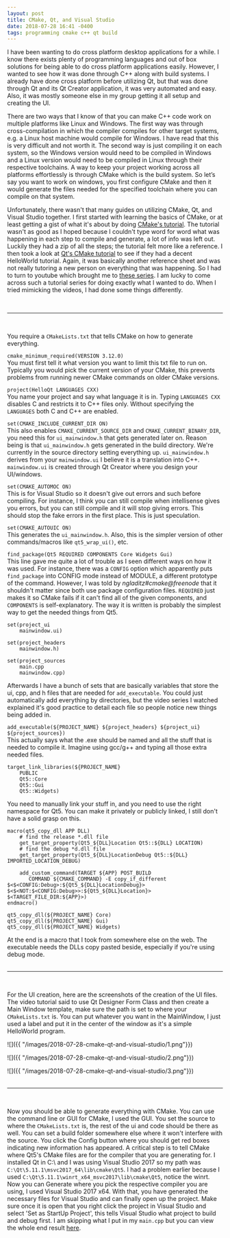 ```yaml
---
layout: post
title: CMake, Qt, and Visual Studio
date: 2018-07-28 16:41 -0400
tags: programming cmake c++ qt build
---
```


I have been wanting to do cross platform desktop applications for a while. I know there exists plenty of programming languages and out of box solutions for being able to do cross platform applications easily. However, I wanted to see how it was done through C++ along with build systems. I already have done cross platform before utilizing Qt, but that was done through Qt and its Qt Creator application, it was very automated and easy. Also, it was mostly someone else in my group getting it all setup and creating the UI.


There are two ways that I know of that you can make C++ code work on multiple platforms like Linux and Windows. The first way was through cross-compilation in which the compiler compiles for other target systems, e.g. a Linux host machine would compile for Windows. I have read that this is very difficult and not worth it. The second way is just compiling it on each system, so the Windows version would need to be compiled in Windows and a Linux version would need to be compiled in Linux through their respective toolchains. A way to keep your project working across all platforms effortlessly is through CMake which is the build system. So let’s say you want to work on windows, you first configure CMake and then it would generate the files needed for the specified toolchain where you can compile on that system.


Unfortunately, there wasn't that many guides on utilizing CMake, Qt, and Visual Studio together. I first started with learning the basics of CMake, or at least getting a gist of what it's about by doing [CMake's tutorial](https://cmake.org/cmake-tutorial/). The tutorial wasn't as good as I hoped because I couldn't type word for word what was happening in each step to compile and generate, a lot of info was left out. Luckily they had a zip of all the steps; the tutorial felt more like a reference. I then took a look at [Qt's CMake tutorial](http://doc.qt.io/qt-5/cmake-manual.html) to see if they had a decent HelloWorld tutorial. Again, it was basically another reference sheet and was not really tutoring a new person on everything that was happening. So I had to turn to youtube which brought me to [these series](https://www.youtube.com/watch?v=9KHSa-fZC94&list=PLXTq1obpeHem3h424u4G4wS9FGwPNk5mM&index=1). I am lucky to come across such a tutorial series for doing exactly what I wanted to do. When I tried mimicking the videos, I had done some things differently.  
  
<br>

----

<br>

You require a `CMakeLists.txt` that tells CMake on how to generate everything.  

`cmake_minimum_required(VERSION 3.12.0)`  
You must first tell it what version you want to limit this txt file to run on. Typically you would pick the current version of your CMake, this prevents problems from running newer CMake commands on older CMake versions.  

`project(HelloQt LANGUAGES CXX)`  
You name your project and say what language it is in. Typing `LANGUAGES CXX` disables C and restricts it to C++ files only. Without specifying the `LANGUAGES` both C and C++ are enabled.

`set(CMAKE_INCLUDE_CURRENT_DIR ON)`  
This also enables `CMAKE_CURRENT_SOURCE_DIR` and `CMAKE_CURRENT_BINARY_DIR`, you need this for `ui_mainwindow.h` that gets generated later on. Reason being is that `ui_mainwindow.h` gets generated in the build directory. We're currently in the source directory setting everything up. `ui_mainwindow.h` derives from your `mainwindow.ui` I believe it is a translation into C++. `mainwindow.ui` is created through Qt Creator where you design your UI/windows.  

`set(CMAKE_AUTOMOC ON)`  
This is for Visual Studio so it doesn't give out errors and such before compiling. For instance, I think you can still compile when intellisense gives you errors, but you can still compile and it will stop giving errors. This should stop the fake errors in the first place. This is just speculation.  

`set(CMAKE_AUTOUIC ON)`  
This generates the `ui_mainwindow.h`. Also, this is the simpler version of other commands/macros like `qt5_wrap_ui()`, etc.    

`find_package(Qt5 REQUIRED COMPONENTS Core Widgets Gui)`  
This line gave me quite a lot of trouble as I seen different ways on how it was used. For instance, there was a `CONFIG` option which apparently puts `find_package` into CONFIG mode instead of MODULE, a different prototype of the command. However, I was told by *ngladitz#cmake@freenode* that it shouldn't matter since both use package configuration files. `REQUIRED` just makes it so CMake fails if it can't find all of the given components, and `COMPONENTS` is self-explanatory. The way it is written is probably the simplest way to get the needed things from Qt5.  
```
set(project_ui
	mainwindow.ui)

set(project_headers
	mainwindow.h)

set(project_sources
	main.cpp
	mainwindow.cpp)
```

Afterwards I have a bunch of sets that are basically variables that store the ui, cpp, and h files that are needed for `add_executable`. You could just automatically add everything by directories, but the video series I watched explained it's good practice to detail each file so people notice new things being added in.  

`add_executable(${PROJECT_NAME} ${project_headers} ${project_ui} ${project_sources})`  
This actually says what the .exe should be named and all the stuff that is needed to compile it. Imagine using gcc/g++ and typing all those extra needed files.  
```
target_link_libraries(${PROJECT_NAME}
	PUBLIC
	Qt5::Core
	Qt5::Gui
	Qt5::Widgets)
```
You need to manually link your stuff in, and you need to use the right namespace for Qt5. You can make it privately or publicly linked, I still don't have a solid grasp on this.  

```
macro(qt5_copy_dll APP DLL)
    # find the release *.dll file
    get_target_property(Qt5_${DLL}Location Qt5::${DLL} LOCATION)
    # find the debug *d.dll file
    get_target_property(Qt5_${DLL}LocationDebug Qt5::${DLL} IMPORTED_LOCATION_DEBUG)

    add_custom_command(TARGET ${APP} POST_BUILD
       COMMAND ${CMAKE_COMMAND} -E copy_if_different $<$<CONFIG:Debug>:${Qt5_${DLL}LocationDebug}> $<$<NOT:$<CONFIG:Debug>>:${Qt5_${DLL}Location}> $<TARGET_FILE_DIR:${APP}>)
endmacro()

qt5_copy_dll(${PROJECT_NAME} Core)
qt5_copy_dll(${PROJECT_NAME} Gui)
qt5_copy_dll(${PROJECT_NAME} Widgets)
```
At the end is a macro that I took from somewhere else on the web. The executable needs the DLLs copy pasted beside, especially if you're using debug mode.  
<br>
 
****
<br>

For the UI creation, here are the screenshots of the creation of the UI files. The video tutorial said to use Qt Designer Form Class and then create a Main Window template, make sure the path is set to where your `CMakeLists.txt` is. You can put whatever you want in the MainWindow, I just used a label and put it in the center of the window as it's a simple HelloWorld program.

![]({{ "/images/2018-07-28-cmake-qt-and-visual-studio/1.png"}})  
  
![]({{ "/images/2018-07-28-cmake-qt-and-visual-studio/2.png"}})  
  
![]({{ "/images/2018-07-28-cmake-qt-and-visual-studio/3.png"}})
<br>
<br>
 
****
<br>

Now you should be able to generate everything with CMake. You can use the command line or GUI for CMake, I used the GUI. You set the source to where the `CMakeLists.txt` is, the rest of the ui and code should be there as well. You can set a build folder somewhere else where it won't interfere with the source. You click the Config button where you should get red boxes indicating new information has appeared. A critical step is to tell CMake where Qt5's CMake files are for the compiler that you are generating for. I installed Qt in C:\ and I was using Visual Studio 2017 so my path was `C:\Qt\5.11.1\msvc2017_64\lib\cmake\Qt5`. I had a problem earlier because I used `C:\Qt\5.11.1\winrt_x64_msvc2017\lib\cmake\Qt5`, notice the winrt. Now you can Generate where you pick the respective compiler you are using, I used Visual Studio 2017 x64. With that, you have generated the necessary files for Visual Studio and can finally open up the project. Make sure once it is open that you right click the project in Visual Studio and select 'Set as StartUp Project', this tells Visual Studio what project to build and debug first. I am skipping what I put in my `main.cpp` but you can view the whole end result [here](https://github.com/Davidj361/HelloQt).
